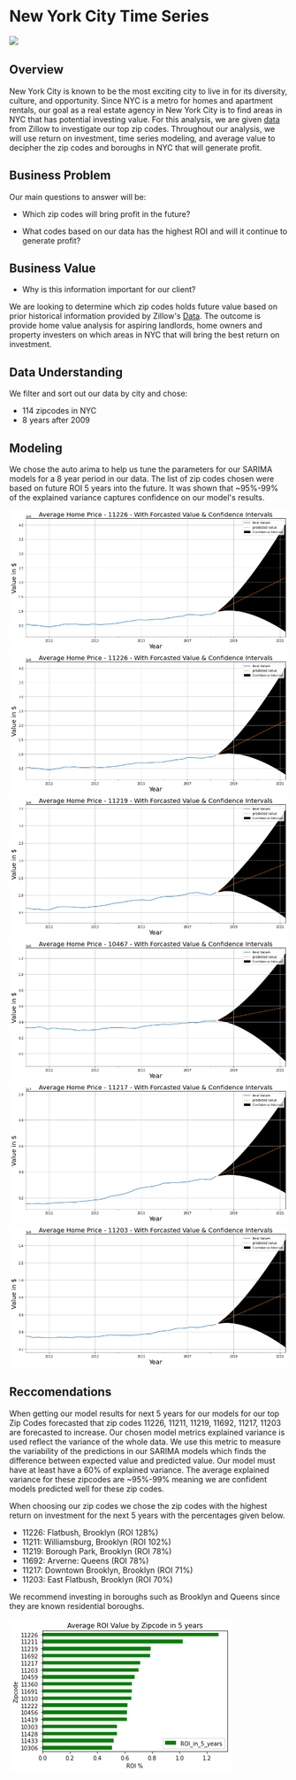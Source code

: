 # New York City Time Series

<img src='images/ny.jpeg'>

## Overview

New York City is known to be the most exciting city to live in for its diversity, culture, and opportunity. Since NYC is a metro for homes and apartment rentals, our goal as a real estate agency in New York City is to find areas in NYC that has potential investing value. For this analysis, we are given [data](https://www.zillow.com/research/data/) from Zillow to investigate our top zip codes. Throughout our analysis, we will use return on investment, time series modeling, and average value to decipher the zip codes and boroughs in NYC that will generate profit.

## Business Problem

Our main questions to answer will be:

- Which zip codes will bring profit in the future?

- What codes based on our data has the highest ROI and will it continue to generate profit?

## Business Value

- Why is this information important for our client? 

We are looking to determine which zip codes holds future value based on prior historical information provided by Zillow's [Data](https://www.zillow.com/research/data/). The outcome is provide home value analysis for aspiring landlords, home owners and property investers on which areas in NYC that will bring the best return on investment.

## Data Understanding

We filter and sort out our data by city and chose:

- 114 zipcodes in NYC
- 8 years after 2009

## Modeling

We chose the auto arima to help us tune the parameters for our SARIMA models for a 8 year period in our data. The list of zip codes chosen were based on future ROI 5 years into the future. It was shown that ~95%-99% of the explained variance captures confidence on our model's results.

<img src='images/11216.png'>
<img src='images/11226.png'>
<img src='images/11219.png'>
<img src='images/10467.png'>
<img src='images/11217.png'>
<img src='images/11203.png'>


## Reccomendations

When getting our model results for next 5 years for our models for our top Zip Codes forecasted that zip codes 11226, 11211, 11219, 11692, 11217, 11203 are forecasted to increase. Our chosen model  metrics explained variance is used reflect the variance of the whole data. We use this metric to measure the variability of the predictions in our SARIMA models which finds the difference between expected value and predicted value. Our model must have at least have a 60% of explained variance. The average explained variance for these zipcodes are ~95%-99% meaning we are confident models predicted well for these zip codes. 

When choosing our zip codes we chose the zip codes with the highest return on investment for the next 5 years with the percentages given below.

- 11226: Flatbush, Brooklyn (ROI 128%)
- 11211: Williamsburg, Brooklyn (ROI 102%)
- 11219: Borough Park, Brooklyn (ROI 78%)
- 11692: Arverne: Queens (ROI 78%)
- 11217: Downtown Brooklyn, Brooklyn (ROI 71%)
- 11203: East Flatbush, Brooklyn (ROI 70%)

We recommend investing in boroughs such as Brooklyn and Queens since they are known residential boroughs.

<img src='images/avg_roi_5.png'>

